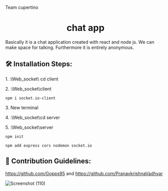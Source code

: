 
Team cupertino
<h1 align="center" id="title">chat app</h1>

<p id="description">Basically it is a chat application created with react and node js. We can make space for talking. Furthermore it is entirely anonymous.</p>

<h2>🛠️ Installation Steps:</h2>

<p>1. :\Web_socket\ cd client</p>

<p>2. :\Web_socket\client</p>

```
npm i socket.io-client
```

<p>3. New terminal</p>

<p>4. :\Web_socket\cd server</p>

<p>5. :\Web_socket\server</p>

```
npm init
```

```
npm add express cors nodemon socket.io
```

<h2>🍰 Contribution Guidelines:</h2>

https://github.com/Gopps95 and https://github.com/PranavkrishnaVadhyar

![Screenshot (110)](https://user-images.githubusercontent.com/86099193/196175423-8d17dea0-1a01-4a0f-8942-eed88d4344c9.png)

